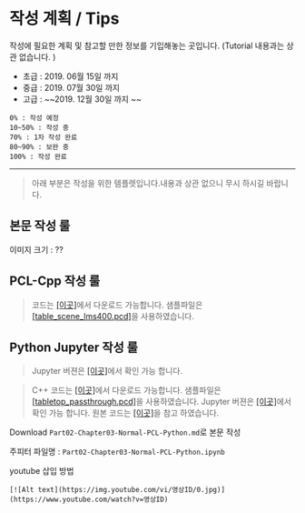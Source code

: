 # 작성 계획 / Tips

작성에 필요한 계획 및 참고할 만한 정보를 기입해놓는 곳입니다. (Tutorial 내용과는 상관 없습니다. )

- 초급 : 2019. 06월 15일 까지 
- 중급 : 2019. 07월 30일 까지 
- 고급 : ~~2019. 12월 30일 까지 ~~

```
0% : 작성 예정 
10~50% : 작성 중 
70% : 1차 작성 완료 
80~90% : 보완 중
100% : 작성 완료 
```

---

> 아래 부분은 작성을 위한 템플렛입니다.내용과 상관 없으니 무시 하시길 바랍니다.

## 본문 작성 룰 

이미지 크기 : ??



## PCL-Cpp 작성 룰 



> 코드는 [[이곳]](https://github.com/adioshun/gitBook_Tutorial_PCL/blob/master/Beginner/Part01-Chapter02-PCL-Cpp.cpp)에서 다운로드 가능합니다. 샘플파일은 [[table_scene_lms400.pcd]](https://raw.githubusercontent.com/adioshun/gitBook_Tutorial_PCL/master/Beginner/sample/table_scene_lms400.pcd )을 사용하였습니다. 



## Python Jupyter 작성 룰 




> Jupyter 버젼은 [[이곳]](https://github.com/adioshun/gitBook_Tutorial_PCL/blob/master/Beginner/Part01-Chapter01-PCL-Python.ipynb)에서 확인 가능 합니다. 

> C++ 코드는 [[이곳]](https://github.com/adioshun/gitBook_Tutorial_PCL/blob/master/Beginner/Part01-Chapter05-PCL-Cpp.cpp)에서 다운로드 가능합니다. 샘플파일은 [[tabletop_passthrough.pcd]](https://raw.githubusercontent.com/adioshun/gitBook_Tutorial_PCL/master/Beginner/sample/tabletop_passthrough.pcd)을 사용하였습니다. Jupyter 버젼은 [[이곳]](https://github.com/adioshun/gitBook_Tutorial_PCL/blob/master/Beginner/Part01-Chapter05-PCL-Python.ipynb)에서 확인 가능 합니다. 원본 코드는 [[이곳]](https://github.com/strawlab/python-pcl/blob/master/examples/official/Segmentation/Plane_model_segmentation.py)을 참고 하였습니다.






Download `Part02-Chapter03-Normal-PCL-Python.md`로 본문 작성 

주피터 파일명 : `Part02-Chapter03-Normal-PCL-Python.ipynb`


youtube 삽입 방법 
```
[![Alt text](https://img.youtube.com/vi/영상ID/0.jpg)](https://www.youtube.com/watch?v=영상ID)
```

